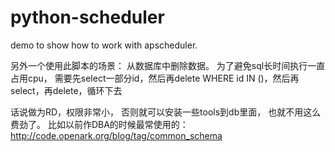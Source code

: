 # python-scheduler
demo to show how to work with apscheduler.

另外一个使用此脚本的场景：
从数据库中删除数据。 
为了避免sql长时间执行一直占用cpu， 需要先select一部分id，然后再delete WHERE id IN ()，然后再select，再delete，循环下去

话说做为RD，权限非常小， 否则就可以安装一些tools到db里面， 也就不用这么费劲了。
比如以前作DBA的时候最常使用的：http://code.openark.org/blog/tag/common_schema

